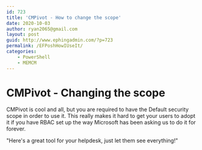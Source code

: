 ```yaml
---
id: 723
title: 'CMPivot - How to change the scope'
date: 2020-10-03
author: ryan2065@gmail.com
layout: post
guid: http://www.ephingadmin.com/?p=723
permalink: /EFPoshHowIUseIt/
categories:
    - PowerShell
    - MEMCM
---
```


# CMPivot - Changing the scope

CMPivot is cool and all, but you are required to have the Default security scope in order to use it. This really makes it hard to get your users to adopt it if you have RBAC set up the way Microsoft has been asking us to do it for forever.

"Here's a great tool for your helpdesk, just let them see everything!"

